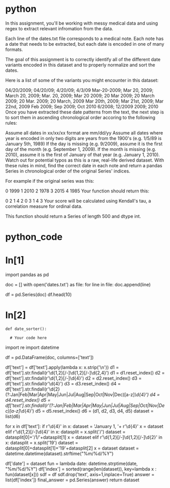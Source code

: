 # python
In this assignment, you'll be working with messy medical data and using regex to extract relevant infromation from the data.

Each line of the dates.txt file corresponds to a medical note. Each note has a date that needs to be extracted, but each date is encoded in one of many formats.

The goal of this assignment is to correctly identify all of the different date variants encoded in this dataset and to properly normalize and sort the dates.

Here is a list of some of the variants you might encounter in this dataset:

04/20/2009; 04/20/09; 4/20/09; 4/3/09
Mar-20-2009; Mar 20, 2009; March 20, 2009; Mar. 20, 2009; Mar 20 2009;
20 Mar 2009; 20 March 2009; 20 Mar. 2009; 20 March, 2009
Mar 20th, 2009; Mar 21st, 2009; Mar 22nd, 2009
Feb 2009; Sep 2009; Oct 2010
6/2008; 12/2009
2009; 2010
Once you have extracted these date patterns from the text, the next step is to sort them in ascending chronological order accoring to the following rules:

Assume all dates in xx/xx/xx format are mm/dd/yy
Assume all dates where year is encoded in only two digits are years from the 1900's (e.g. 1/5/89 is January 5th, 1989)
If the day is missing (e.g. 9/2009), assume it is the first day of the month (e.g. September 1, 2009).
If the month is missing (e.g. 2010), assume it is the first of January of that year (e.g. January 1, 2010).
Watch out for potential typos as this is a raw, real-life derived dataset.
With these rules in mind, find the correct date in each note and return a pandas Series in chronological order of the original Series' indices.

For example if the original series was this:

0    1999
1    2010
2    1978
3    2015
4    1985
Your function should return this:

0    2
1    4
2    0
3    1
4    3
Your score will be calculated using Kendall's tau, a correlation measure for ordinal data.

This function should return a Series of length 500 and dtype int.

# python_code
# In[1]
  import pandas as pd

  doc = []
  with open('dates.txt') as file:
      for line in file:
          doc.append(line)

  df = pd.Series(doc)
  df.head(10)
  
  # In[2]
    def date_sorter():

      # Your code here
   import re
   import datetime

   df = pd.DataFrame(doc, columns=['text'])

   df['text'] = df['text'].apply(lambda x: x.strip('\n'))
   d1 = df['text'].str.findall(r'\d{1,2}[/-]\d{1,2}[/-]\d{2,4}')
   d1 = d1.reset_index()
   d2 = df['text'].str.findall(r'\d{1,2}[/-]\d{4}')
   d2 = d2.reset_index()
   d3 = df['text'].str.findall(r'\d{4}')
   d3 = d3.reset_index()
   d4 = df['text'].str.findall(r'\d{2}(?:Jan|Feb|Mar|Apr|May|Jun|Jul|Aug|Sep|Oct|Nov|Dec)[a-z]*\d{4}')
   d4 = d4.reset_index()
   d5 = df['text'].str.findall(r'(?:Jan|Feb|Mar|Apr|May|Jun|Jul|Aug|Sep|Oct|Nov|Dec)[a-z]*\d{4}')
   d5 = d5.reset_index()
   d6 = (d1, d2, d3, d4, d5)
   dataset = list(d6)


   for x in df['text']:
      if r'\d{4}' in x:
          dataset = 'January 1, '+ r'\d{4}'
          x = dataset
      elif r'\d{1,2}[/-]\d{4}' in x:
          datasplit = x.split('/')
          dataset = datasplit[0]+'/1/'+datasplit[1]
          x = dataset
      elif r'\d{1,2}[/-]\d{1,2}[/-]\d{2}' in x:
          datasplit = x.split('19')
          dataset = datasplit[0]+datasplit[1]+'19'+datasplit[2]
          x = dataset
      dataset = datetime.datetime(dataset).strftime("%m/%d/%Y")


   df['date'] = dataset
   fun = lambda date: datetime.strptime(date, "%m/%d/%Y")
   df['index'] = sorted(range(len(dataset)), key=lambda x : fun(dataset[x]))
   sdf = df
   sdf.drop('text', axis=1,inplace=True)
   answer = list(df['index'])
   final_answer = pd.Series(answer)
   return dataset
